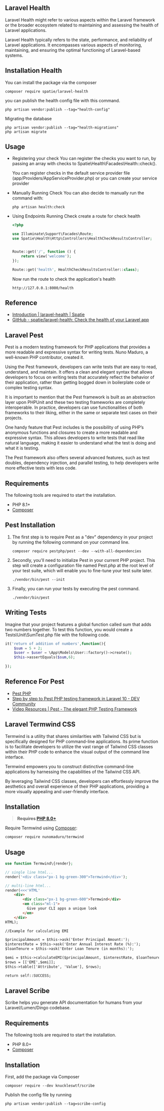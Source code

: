 ## Laravel Health
Laravel Health might refer to various aspects within the Laravel framework or the broader ecosystem related to maintaining and assessing the health of Laravel applications.

Laravel Health typically refers to the state, performance, and reliability of Laravel applications. It encompasses various aspects of monitoring, maintaining, and ensuring the optimal functioning of Laravel-based systems.

## Installation Health

You can install the package via the composer
```
composer require spatie/laravel-health
```

you can publish the health config file with this command.
```
php artisan vendor:publish --tag="health-config"
```

Migrating the database
```
php artisan vendor:publish --tag="health-migrations"
php artisan migrate
```

## Usage

- Registering your check
  You can register the checks you want to run, by passing an array with checks to     Spatie\Health\Facades\Health::check().

  You can register checks in the default service provider file (app/Providers/AppServiceProvider.php) or you can create your service provider

- Manually Running Check
  You can also decide to manually run the command with:
  ```
  php artisan health:check
  ```

- Using Endpoints Running Check
    create a route for check health
    ```php
    <?php

    use Illuminate\Support\Facades\Route;
    use Spatie\Health\Http\Controllers\HealthCheckResultsController;
    
    
    Route::get('/', function () {
        return view('welcome');
    });
    
    Route::get('health', HealthCheckResultsController::class);
    ```
    Now run the route to check the application's health
    ```
    http://127.0.0.1:8000/health
    ```

## Reference

- [Introduction | laravel-health | Spatie](https://spatie.be/docs/laravel-health/v1/introduction)
- [GitHub - spatie/laravel-health: Check the health of your Laravel app](https://github.com/spatie/laravel-health)


## Laravel Pest

Pest is a modern testing framework for PHP applications that provides a more readable and expressive syntax for writing tests. Nuno Maduro, a well-known PHP contributor, created it.

Using the Pest framework, developers can write tests that are easy to read, understand, and maintain. It offers a clean and elegant syntax that allows developers to focus on writing tests that accurately reflect the behavior of their application, rather than getting bogged down in boilerplate code or complex testing syntax.

It is important to mention that the Pest framework is built as an abstraction layer upon PHPUnit and these two testing frameworks are completely interoperable. In practice, developers can use functionalities of both frameworks to their liking, either in the same or separate test cases on their projects.

One handy feature that Pest includes is the possibility of using PHP’s anonymous functions and closures to create a more readable and expressive syntax. This allows developers to write tests that read like natural language, making it easier to understand what the test is doing and what it is testing.

The Pest framework also offers several advanced features, such as test doubles, dependency injection, and parallel testing, to help developers write more effective tests with less code.

## Requirements
The following tools are required to start the installation.

- PHP 8.1+
- [Composer](https://getcomposer.org/download/)

## Pest Installation

1. The first step is to require Pest as a "dev" dependency in your project by running the following command on your command line.
   ```
   composer require pestphp/pest --dev --with-all-dependencies
   ```
2. Secondly, you'll need to initialize Pest in your current PHP project. This step will create a configuration file named Pest.php at the root level of your test suite, which will enable you to fine-tune your test suite later.
   ```
   ./vendor/bin/pest --init
   ```
3. Finally, you can run your tests by executing the pest command.
   ```
   ./vendor/bin/pest
   ```

## Writing Tests

Imagine that your project features a global function called sum that adds two numbers together. To test this function, you would create a Tests\Unit\SumTest.php file with the following code.
```php
it('return of addition of numbers',function(){
    $sum = 5 + 2;
    $user = $user = \App\Models\User::factory()->create();
    $this->assertEquals($sum,6);
    
});
```

## Reference For Pest

- [Pest PHP](https://pestphp.com/)
- [Step by step to Pest PHP testing framework in Laravel 10 - DEV Community](https://dev.to/alphaolomi/step-by-step-to-pest-php-testing-framework-in-laravel-10-6e1)
- [Video Resources | Pest - The elegant PHP Testing Framework](https://pestphp.com/docs/video-resources)



## Laravel Termwind CSS

Termwind is a utility that shares similarities with Tailwind CSS but is specifically designed for PHP command-line applications. Its prime function is to facilitate developers to utilize the vast range of Tailwind CSS classes within their PHP code to enhance the visual output of the command line interface.

Termwind empowers you to construct distinctive command-line applications by harnessing the capabilities of the Tailwind CSS API.

By leveraging Tailwind CSS classes, developers can effortlessly improve the aesthetics and overall experience of their PHP applications, providing a more visually appealing and user-friendly interface.

## Installation

> **Requires [PHP 8.0+](https://php.net/releases/)**

Require Termwind using [Composer](https://getcomposer.org):

```bash
composer require nunomaduro/termwind
```
## Usage

```php
use function Termwind\{render};

// single line html...
render('<div class="px-1 bg-green-300">Termwind</div>');

// multi-line html...
render(<<<'HTML'
    <div>
        <div class="px-1 bg-green-600">Termwind</div>
        <em class="ml-1">
          Give your CLI apps a unique look
        </em>
    </div>
HTML);

//Example for calculating EMI

$principalAmount = $this->ask('Enter Principal Amount:');
$interestRate = $this->ask('Enter Annual Interest Rate (%):');
$loanTenure = $this->ask('Enter Loan Tenure (in months):');

$emi = $this->calculateEMI($principalAmount, $interestRate, $loanTenure);
$rows = [['EMI',$emi]];
$this->table(['Attribute', 'Value'], $rows);

return self::SUCCESS;
```

## Laravel Scribe

Scribe helps you generate API documentation for humans from your Laravel/Lumen/Dingo codebase.

## Requirements
The following tools are required to start the installation.

- PHP 8.0+
- [Composer](https://getcomposer.org/download/)

## Installation

First, add the package via Composer
```
composer require --dev knuckleswtf/scribe
```

Publish the config file by running
```
php artisan vendor:publish --tag=scribe-config
```
